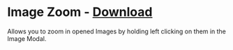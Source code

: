 # Image Zoom - [Download](https://betterdiscord.net/ghdl?url=https://raw.githubusercontent.com/mwittrien/BetterDiscordAddons/master/Plugins/ImageZoom/ImageZoom.plugin.js)

Allows you to zoom in opened Images by holding left clicking on them in the Image Modal.
